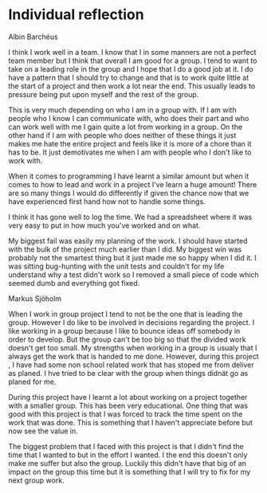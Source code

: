 # Individual reflection

Albin Barchéus

I think I work well in a team. I know that I in some manners are not a perfect team member but I think that overall I am good for a group. I tend to want to take on a leading role in the group and I hope that I do a good job at it. I do have a pattern that I should try to change and that is to work quite little at the start of a project and then work a lot near the end. This usually leads to pressure being put upon myself and the rest of the group.

This is very much depending on who I am in a group with. If I am with people who I know I can communicate with, who does their part and who can work well with me I gain quite a lot from working in a group. On the other hand if I am with people who does neither of these things it just makes me hate the entire project and feels like it is more of a chore than it has to be. It just demotivates me when I am with people who I don't like to work with.

When it comes to programming I have learnt a similar amount but when it comes to how to lead and work in a project I've learn a huge amount! There are so many things I would do differently if given the chance now that we have experienced first hand how not to handle some things. 

I think it has gone well to log the time. We had a spreadsheet where it was very easy to put in how much you've worked and on what.

My biggest fail was easily my planning of the work. I should have started with the bulk of the project much earlier than I did. My biggest win was probably not the smartest thing but it just made me so happy when I did it. I was sitting bug-hunting with the unit tests and couldn't for my life understand why a test didn't work so I removed a small piece of code which seemed dumb and everything got fixed.


Markus Sjöholm

When I work in group project I tend to not be the one that is leading the group. However I do like to be involved in decisions regarding the project. I like working in a group because I like to bounce ideas off somebody in order to develop.  But the group can't be too big so that the divided work doesn't get too small. My strengths when working in a group is usualy that I always get the work that is handed to me done. However, during this project , I have had some non school related work that has stoped me from deliver as planed. I hve tried to be clear with the group when things didnät go as planed for me.    

During this project have I learnt a lot about working on a project together with a smaller group. This has been very educational. One thing that was good with this project is that I was forced to track the time spent on the work that was done. This is something that I haven't appreciate before but now see the value in.    

The biggest problem that I faced with this project is that I didn't find the time that I wanted to but in the effort I wanted. I the end this doesn't only make me suffer but also the group. Luckily this didn't have that big of an impact on the group this time but it is something that I will try to fix for my next group work.     
